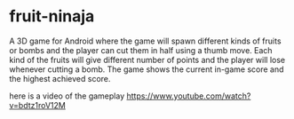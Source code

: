 # fruit-ninaja

A 3D game for Android where the game will spawn different kinds of fruits or bombs and the player can cut them in half using a thumb move.
Each kind of the fruits will give different number of points and the player will lose whenever cutting a bomb.
The game shows the current in-game score and the highest achieved score.

here is a video of the gameplay
https://www.youtube.com/watch?v=bdtz1roV12M
